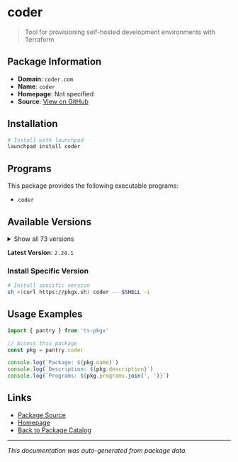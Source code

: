 # coder

> Tool for provisioning self-hosted development environments with Terraform

## Package Information

- **Domain**: `coder.com`
- **Name**: `coder`
- **Homepage**: Not specified
- **Source**: [View on GitHub](https://github.com/pkgxdev/pantry/tree/main/projects/coder.com/package.yml)

## Installation

```bash
# Install with launchpad
launchpad install coder
```

## Programs

This package provides the following executable programs:

- `coder`

## Available Versions

<details>
<summary>Show all 73 versions</summary>

- `2.24.1`, `2.24.0`, `2.23.4`, `2.23.3`, `2.23.1`
- `2.23.0`, `2.22.1`, `2.22.0`, `2.21.3`, `2.21.0`
- `2.20.3`, `2.20.2`, `2.20.1`, `2.20.0`, `2.19.1`
- `2.19.0`, `2.18.5`, `2.18.4`, `2.18.3`, `2.18.2`
- `2.18.1`, `2.18.0`, `2.17.3`, `2.17.2`, `2.17.0`
- `2.16.1`, `2.16.0`, `2.15.4`, `2.15.3`, `2.15.2`
- `2.15.1`, `2.15.0`, `2.14.4`, `2.14.3`, `2.14.2`
- `2.14.1`, `2.14.0`, `2.13.5`, `2.13.4`, `2.13.3`
- `2.13.2`, `2.13.1`, `2.13.0`, `2.12.6`, `2.12.5`
- `2.12.4`, `2.12.3`, `2.12.2`, `2.12.1`, `2.12.0`
- `2.11.4`, `2.11.3`, `2.11.2`, `2.11.1`, `2.11.0`
- `2.10.3`, `2.10.2`, `2.10.1`, `2.10.0`, `2.9.4`
- `2.9.3`, `2.9.2`, `2.9.1`, `2.9.0`, `2.8.5`
- `2.8.4`, `2.8.3`, `2.8.2`, `2.8.1`, `2.8.0`
- `2.7.3`, `2.7.2`, `2.6.1`

</details>

**Latest Version**: `2.24.1`

### Install Specific Version

```bash
# Install specific version
sh <(curl https://pkgx.sh) coder -- $SHELL -i
```

## Usage Examples

```typescript
import { pantry } from 'ts-pkgx'

// Access this package
const pkg = pantry.coder

console.log(`Package: ${pkg.name}`)
console.log(`Description: ${pkg.description}`)
console.log(`Programs: ${pkg.programs.join(', ')}`)
```

## Links

- [Package Source](https://github.com/pkgxdev/pantry/tree/main/projects/coder.com/package.yml)
- [Homepage](#)
- [Back to Package Catalog](../../package-catalog.md)

---

*This documentation was auto-generated from package data.*
